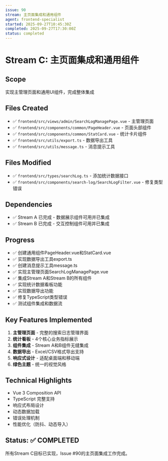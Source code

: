 ```yaml
---
issue: 90
stream: 主页面集成和通用组件
agent: frontend-specialist
started: 2025-09-27T10:45:30Z
completed: 2025-09-27T17:30:00Z
status: completed
---
```


# Stream C: 主页面集成和通用组件

## Scope
实现主管理页面和通用UI组件，完成整体集成

## Files Created
- ✅ `frontend/src/views/admin/SearchLogManagePage.vue` - 主管理页面
- ✅ `frontend/src/components/common/PageHeader.vue` - 页面头部组件
- ✅ `frontend/src/components/common/StatCard.vue` - 统计卡片组件
- ✅ `frontend/src/utils/export.ts` - 数据导出工具
- ✅ `frontend/src/utils/message.ts` - 消息提示工具

## Files Modified
- ✅ `frontend/src/types/searchLog.ts` - 添加统计数据接口
- ✅ `frontend/src/components/search-log/SearchLogFilter.vue` - 修复类型错误

## Dependencies
- ✅ Stream A 已完成 - 数据展示组件可用并已集成
- ✅ Stream B 已完成 - 交互控制组件可用并已集成

## Progress
- ✅ 创建通用组件PageHeader.vue和StatCard.vue
- ✅ 实现数据导出工具export.ts
- ✅ 创建消息提示工具message.ts
- ✅ 实现主管理页面SearchLogManagePage.vue
- ✅ 集成Stream A和Stream B的所有组件
- ✅ 实现统计数据看板功能
- ✅ 实现数据导出功能
- ✅ 修复TypeScript类型错误
- ✅ 测试组件集成和数据流

## Key Features Implemented
1. **主管理页面** - 完整的搜索日志管理界面
2. **统计看板** - 4个核心业务指标展示
3. **组件集成** - Stream A和B组件无缝集成
4. **数据导出** - Excel/CSV格式导出支持
5. **响应式设计** - 适配桌面端和移动端
6. **绿色主题** - 统一的视觉风格

## Technical Highlights
- Vue 3 Composition API
- TypeScript 完整支持
- 响应式布局设计
- 动态数据加载
- 错误处理机制
- 性能优化（防抖、动态导入）

## Status: ✅ COMPLETED
所有Stream C目标已实现，Issue #90的主页面集成工作完成。